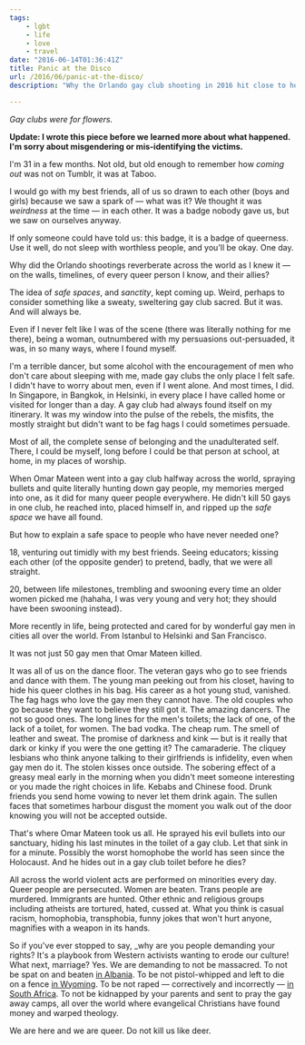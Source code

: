 ```yaml
---
tags:
    - lgbt
    - life
    - love
    - travel
date: "2016-06-14T01:36:41Z"
title: Panic at the Disco
url: /2016/06/panic-at-the-disco/
description: "Why the Orlando gay club shooting in 2016 hit close to home for every queer person around the world. It certainly did for me."

---
```


*Gay clubs were for flowers.*

**Update: I wrote this piece before we learned more about what happened. I'm sorry about misgendering or mis-identifying the victims.**

I'm 31 in a few months. Not old, but old enough to remember how _coming out_ was not on Tumblr, it was at Taboo.

I would go with my best friends, all of us so drawn to each other (boys and girls) because we saw a spark of — what was it? We thought it was *weirdness* at the time — in each other. It was a badge nobody gave us, but we saw on ourselves anyway.

If only someone could have told us: this badge, it is a badge of queerness. Use it well, do not sleep with worthless people, and you'll be okay. One day.

Why did the Orlando shootings reverberate across the world as I knew it — on the walls, timelines, of every queer person I know, and their allies?

The idea of _safe spaces_, and _sanctity_, kept coming up. Weird, perhaps to consider something like a sweaty, sweltering gay club sacred. But it was. And will always be.

Even if I never felt like I was of the scene (there was literally nothing for me there), being a woman, outnumbered with my persuasions out-persuaded, it was, in so many ways, where I found myself.

I'm a terrible dancer, but some alcohol with the encouragement of men who don't care about sleeping with me, made gay clubs the only place I felt safe. I didn't have to worry about men, even if I went alone. And most times, I did. In Singapore, in Bangkok, in Helsinki, in every place I have called home or visited for longer than a day. A gay club had always found itself on my itinerary. It was my window into the pulse of the rebels, the misfits, the mostly straight but didn't want to be fag hags I could sometimes persuade.

Most of all, the complete sense of belonging and the unadulterated self. There, I could be myself, long before I could be that person at school, at home, in my places of worship.

When Omar Mateen went into a gay club halfway across the world, spraying bullets and quite literally hunting down gay people, my memories merged into one, as it did for many queer people everywhere. He didn't kill 50 gays in one club, he reached into, placed himself in, and ripped up the _safe space_ we have all found.

But how to explain a safe space to people who have never needed one?

18, venturing out timidly with my best friends. Seeing educators; kissing each other (of the opposite gender) to pretend, badly, that we were all straight.

20, between life milestones, trembling and swooning every time an older women picked me (hahaha, I was very young and very hot; they should have been swooning instead).

More recently in life, being protected and cared for by wonderful gay men in cities all over the world. From Istanbul to Helsinki and San Francisco.

It was not just 50 gay men that Omar Mateen killed.

It was all of us on the dance floor. The veteran gays who go to see friends and dance with them. The young man peeking out from his closet, having to hide his queer clothes in his bag. His career as a hot young stud, vanished. The fag hags who love the gay men they cannot have. The old couples who go because they want to believe they still got it. The amazing dancers. The not so good ones. The long lines for the men's toilets; the lack of one, of the lack of a toilet, for women. The bad vodka. The cheap rum. The smell of leather and sweat. The promise of darkness and kink — but is it really that dark or kinky if you were the one getting it? The camaraderie. The cliquey lesbians who think anyone talking to their girlfriends is infidelity, even when gay men do it. The stolen kisses once outside. The sobering effect of a greasy meal early in the morning when you didn't meet someone interesting or you made the right choices in life. Kebabs and Chinese food. Drunk friends you send home vowing to never let them drink again. The sullen faces that sometimes harbour disgust the moment you walk out of the door knowing you will not be accepted outside.&nbsp;

That's where Omar Mateen took us all. He sprayed his evil bullets into our sanctuary, hiding his last minutes in the toilet of a gay club. Let that sink in for a minute. Possibly the worst homophobe the world has seen since the Holocaust. And he hides out in a gay club toilet before he dies?

All across the world violent acts are performed on minorities every day. Queer people are persecuted. Women are beaten. Trans people are murdered. Immigrants are hunted. Other ethnic and religious groups including atheists are tortured, hated, cussed at. What you think is casual racism, homophobia, transphobia, funny jokes that won't hurt anyone, magnifies with a weapon in its hands.

So if you've ever stopped to say, _why are you people demanding your rights? It's a playbook from Western activists wanting to erode our culture! What next, marriage? Yes. We are demanding to not be massacred. To not be spat on and beaten [in Albania](http://m.youtube.com/watch?v=kbdNh6p8RKo). To be not pistol-whipped and left to die on a fence [in Wyoming](http://www.denverpost.com/2009/10/01/murderer-matt-shepard-needed-killing/). To be not raped — correctively and incorrectly — [in South Africa](http://www.independent.co.uk/news/world/africa/crisis-in-south-africa-the-shocking-practice-of-corrective-rape-aimed-at-curing-lesbians-9033224.html). To not be kidnapped by your parents and sent to pray the gay away camps, all over the world where evangelical Christians have found money and warped theology.

We are here and we are queer. Do not kill us like deer.
